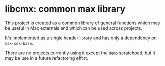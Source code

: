 # libcmx: common max library

This project is created as a common library of general functions which may be useful in Max externals and which can be used across projects.

It's implemented as a single header library and has only a dependency on `max-sdk-base`.

There are no projects currently using it except the `demo` scratchpad, but it may be use in a future refactoring effort.
